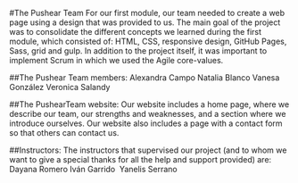 #The Pushear Team
For our first module, our team needed to create a web page using a design that was provided to us. The main goal of the project was to consolidate the different concepts we learned during the first module, which consisted of: HTML, CSS, responsive design, GitHub Pages, Sass, grid and gulp. In addition to the project itself, it was important to implement Scrum in which we used the Agile core-values. 

##The Pushear Team members:
Alexandra Campo
Natalia Blanco
Vanesa González
Veronica Salandy

##The PushearTeam website:
Our website includes a home page, where we describe our team, our strengths and weaknesses, and a section where we introduce ourselves. Our website also includes a page with a contact form so that others can contact us. 

##Instructors:
The instructors that supervised our project (and to whom we want to give a special thanks for all the help and support provided) are:
Dayana Romero
Iván Garrido 
Yanelis Serrano 
